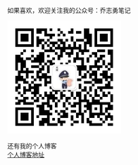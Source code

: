 如果喜欢，欢迎关注我的公众号：乔志勇笔记

![Image text](https://github.com/qiaozhiyong/standardJava/blob/master/src/main/resources/code.jpg)




还有我的个人博客  
[个人博客地址](https://blog.csdn.net/qq_16605855)

